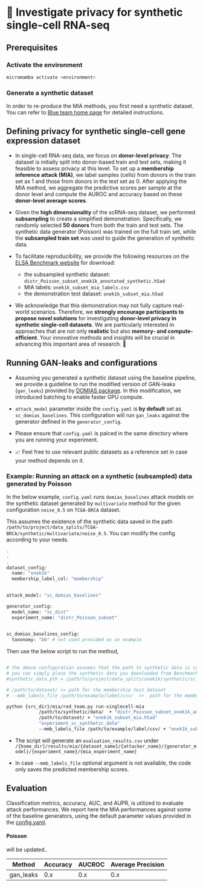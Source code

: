 # 🍅 Investigate privacy for synthetic single-cell RNA-seq

## Prerequisites

### Activate the environment

```bash
micromamba activate <environment>
```

### Generate a synthetic dataset
In order to re-produce the MIA methods, you first need a synthetic dataset. You can refer to [Blue team home page](/experiments/track_ii/1_generation/) for detailed instructions. 


## Defining privacy for synthetic single-cell gene expression dataset
- In single-cell RNA-seq data, we focus on **donor-level privacy**. The dataset is initially split into donor-based train and test sets, making it feasible to assess privacy at this level. To set up a **membership inference attack (MIA)**, we label samples (cells) from donors in the train set as 1 and those from donors in the test set as 0. After applying the MIA method, we aggregate the predictive scores per sample at the donor level and compute the AUROC and accuracy based on these **donor-level average scores**.

- Given the **high dimensionality** of the scRNA-seq dataset, we performed **subsampling** to create a simplified demonstration. Specifically, we randomly selected **50 donors** from both the train and test sets. The synthetic data generator (Poisson) was trained on the full train set, while the **subsampled train set** was used to guide the generation of synthetic data.

- To facilitate reproducibility, we provide the following resources on the [ELSA Benchmark website]() for download: 
  - the subsampled synthetic dataset: `distr_Poisson_subset_onek1k_annotated_synthetic.h5ad`
  - MIA labels: `onek1k_subset_mia_labels.csv`
  - the demonstration test dataset: `onek1k_subset_mia.h5ad`

- We acknowledge that this demonstration may not fully capture real-world scenarios. Therefore, we **strongly encourage participants to propose novel solutions** for investigating **donor-level privacy in synthetic single-cell datasets**. We are particularly interested in approaches that are not only **realistic** but also **memory- and compute-efficient**. Your innovative methods and insights will be crucial in advancing this important area of research. 🚀

## Running GAN-leaks and configurations
- Assuming you generated a synthetic dataset using the baseline pipeline, we provide a guideline to run the modified version of GAN-leaks (`gan_leaks`) provided by [DOMIAS package](https://github.com/holarissun/DOMIAS). In this modification, we introduced batching to enable faster GPU compute. 

-  ``attack_model`` parameter  inside the ``config.yaml`` is **by default** set as ``sc_domias_baselines``. This configuration will run `gan_leaks` against the generator defined in the ``generator_config``. 

- Please ensure that `config.yaml` is palced in the same directory where you are running your experiment. 

- :chart_with_upwards_trend:  Feel free to use relevant public datasets as a reference set in case your method depends on it. 


### Example: Running an attack on a synthetic (subsampled) data generated by Poisson 

In the below example, ``config.yaml`` runs ``domias_baselines`` attack models on the synthetic dataset generated by ``multivariate`` method for the given configuration  ``noise_0.5`` on ``TCGA-BRCA`` dataset. 

This assumes the existence of the synthetic data saved in the path ``/path/to/project/data_splits/TCGA-BRCA/synthetic/multivariate/noise_0.5``. You can modify the config according to your needs. 


```bash
.
.
.
dataset_config:
  name: "onek1k"
  membership_label_col: "membership"
  

attack_model: "sc_domias_baselines"

generator_config: 
  model_name: "sc_dist"
  experiment_name: "distr_Poisson_subset"
  

sc_domias_baselines_config:
  taxonomy: "bb" # not used provided as an example 
```

Then use the below script to run the method, 

```bash

# the above configuration assumes that the path to synthetic data is configured as below
# you can simply place the synthetic data you downloaded from Benchmark website under this directory
#synthetic_data_pth = /path/to/project/data_splits/onek1k/synthetic/sc_dist/distr_Poisson_subset

# /path/to/dataset/ >> path for the membership test dataset
# --mmb_labels_file /path/to/example/label/csv/  >>  path for the membership test labels CSV file 

python {src_dir}/mia/red_team.py run-singlecell-mia 
            /path/to/synthetic/data/  + "distr_Poisson_subset_onek1k_annotated_synthetic.h5ad"
            /path/to/dataset/ + "onek1k_subset_mia.h5ad"
            "experiment_sc_synthetic_data"
            --mmb_labels_file /path/to/example/label/csv/ + "onek1k_subset_mia_labels.csv"
```

- The script will generate an `evaluation_results.csv` under `/{home_dir}/results/mia/{dataset_name}/{attacker_name}/{generator_model}/{experiment_name}/{mia_experiment_name}` 

- In case ``--mmb_labels_file`` optional argument is not available, the code only saves the predicted membership scores. 


## Evaluation

Classification metrics, accuracy, AUC, and AUPR, is utilized to evaluate attack performances. We report here the MIA performances against some of the baseline generators, using the default parameter values provided in the [config.yaml](/experiments/track_i/blue_team/2_generation/config.yaml). 


#### Poisson
will be updated..

| Method      | Accuracy | AUCROC   | Average Precision |
|-------------|----------|----------|--------------------|
| gan_leaks   | 0.x      | 0.x      | 0.x                |


